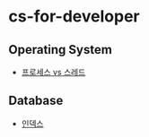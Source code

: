 # cs-for-developer

## Operating System

- [프로세스 vs 스레드](https://github.com/seongbinko/cs-for-developer/blob/main/Operating%20System/process%26thread.md)

## Database

- [인덱스](https://github.com/seongbinko/cs-for-developer/blob/main/Database/Index_sb.md)
